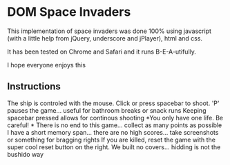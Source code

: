 DOM Space Invaders
=============

This implementation of space invaders was done 100% using javascript (with a little help from jQuery, underscore and jPlayer), html and css. 

It has been tested on Chrome and Safari and it runs B-E-A-utifully. 

I hope everyone enjoys this


Instructions
--------

 The ship is controled with the mouse. 
 Click or press spacebar to shoot.
 'P' pauses the game... useful for bathroom breaks or snack runs 
 Keeping spacebar pressed allows for continous shooting 
 *You only have one life. Be careful! *
 There is no end to this game... collect as many points as possible 
 I have a short memory span... there are no high scores... take screenshots or something for bragging rights 
 If you are killed, reset the game with the super cool reset button on the right. 
 We built no covers... hidding is not the bushido way 